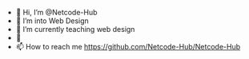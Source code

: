 - 👋 Hi, I’m @Netcode-Hub
- 👀 I’m into  Web Design
- 🌱 I’m currently teaching web design
- 💞️ 
- 📫 How to reach me 
https://github.com/Netcode-Hub/Netcode-Hub

<!---
Netcode-Hub/Netcode-Hub is a ✨ special ✨ repository because its `README.md` (this file) appears on your GitHub profile.
You can click the Preview link to take a look at your changes.
--->
